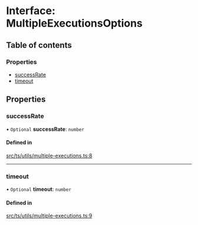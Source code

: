 # Interface: MultipleExecutionsOptions

## Table of contents

### Properties

- [successRate](MultipleExecutionsOptions.md#successrate)
- [timeout](MultipleExecutionsOptions.md#timeout)

## Properties

### successRate

• `Optional` **successRate**: `number`

#### Defined in

[src/ts/utils/multiple-executions.ts:8](https://gitlab.com/i3-market/code/wp3/t3.2/i3m-wallet-monorepo/-/blob/645d0838/packages/base-wallet/src/ts/utils/multiple-executions.ts#L8)

___

### timeout

• `Optional` **timeout**: `number`

#### Defined in

[src/ts/utils/multiple-executions.ts:9](https://gitlab.com/i3-market/code/wp3/t3.2/i3m-wallet-monorepo/-/blob/645d0838/packages/base-wallet/src/ts/utils/multiple-executions.ts#L9)
